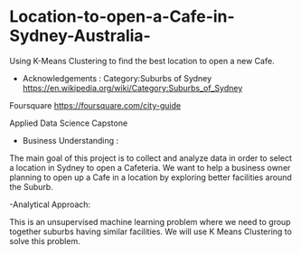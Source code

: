# Location-to-open-a-Cafe-in-Sydney-Australia-
Using K-Means Clustering to find the best location to open a new Cafe. 

- Acknowledgements : 
Category:Suburbs of Sydney 
https://en.wikipedia.org/wiki/Category:Suburbs_of_Sydney

Foursquare
https://foursquare.com/city-guide

Applied Data Science Capstone


- Business Understanding :

The main goal of this project is to collect and analyze data in order to select a location in Sydney to open a Cafeteria. 
We want to help a business owner planning to open up a Cafe in a location by exploring better facilities around the Suburb.


-Analytical Approach:

This is an unsupervised machine learning problem where we need to group together suburbs having similar facilities. 
We will use K Means Clustering to solve this problem.



